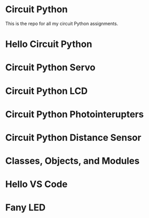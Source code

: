 # Circuit Python
This is the repo for all my circuit Python assignments.

# Hello Circuit Python


# Circuit Python Servo

# Circuit Python LCD

# Circuit Python Photointerupters

# Circuit Python Distance Sensor 

# Classes, Objects, and Modules

# Hello VS Code

# Fany LED

